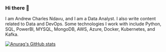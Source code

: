 ### Hi there 👋

I am Andrew Charles Ndavu, and I am a Data Analyst. I also write content related to Data and DevOps. Some technologies I work with include Python, SQL, PowerBI, MYSQL, MongoDB, AWS, Azure, Docker, Kubernetes, and Kafka.

[![Anurag's GitHub stats](https://github-readme-stats.vercel.app/api?username=ndavuchha)](https://github.com/anuraghazra/github-readme-stats)
